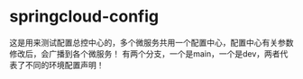 # springcloud-config
这是用来测试配置总控中心的，多个微服务共用一个配置中心，配置中心有关参数修改后，会广播到各个微服务！
有两个分支，一个是main，一个是dev，两者代表了不同的环境配置声明！
